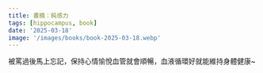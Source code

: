 ```yaml
---
title: 書摘：鈍感力
tags: [hippocampus, book]
date: '2025-03-18'
image: '/images/books/book-2025-03-18.webp'
---
```


被罵過後馬上忘記，保持心情愉悅血管就會順暢，血液循環好就能維持身體健康~
